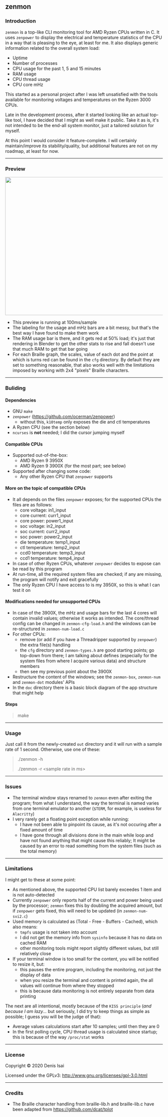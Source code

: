 ## zenmon

### Introduction
`zenmon` is a top-like CLI monitoring tool for AMD Ryzen CPUs written in C. It uses `zenpower` to display the electrical and temperature statistics of the CPU in a way that is pleasing to the eye, at least for me. It also displays generic information related to the overall system load:
* Uptime
* Number of processes
* CPU usage for the past 1, 5 and 15 minutes
* RAM usage
* CPU thread usage
* CPU core mHz

This started as a personal project after I was left unsatisfied with the tools available for monitoring voltages and temperatures on the Ryzen 3000 CPUs.

Late in the development process, after it started looking like an actual top-like tool, I have decided that I might as well make it public. Take it as is, it's not intended to be the end-all system monitor, just a tailored solution for myself.

At this point I would consider it feature-complete. I will certainly maintain/improve its stability/quality, but additional features are not on my roadmap, at least for now.

---
### Preview
<p align="center">
<img src=./res/zenmon.gif width="800" height="440">
</p>

* This preview is running at 100ms/sample
* The labeling for the usage and mHz bars are a bit messy, but that's the best way I have found to make them work
* The RAM usage bar is there, and it gets red at 50% load; it's just that rendering in Blender to get the other stats to rise and fall doesn't use that much RAM to get that bar going
* For each Braille graph, the scales, value of each dot and the point at which is turns red can be found in the `cfg` directory. By default they are set to something reasonable, that also works well with the limitations imposed by working with 2x4 "pixels" Braille characters.

---
### Buliding
#### Dependencies
* GNU `make`
* `zenpower` (https://github.com/ocerman/zenpower)
    * without this, `k10temp` only exposes the die and ctl temperatures
* A Ryzen CPU (see the section below)
* `ncurses` is **not** needed; I did the cursor jumping myself

#### Compatible CPUs
* Supported out-of-the-box:
    * AMD Ryzen 9 3950X
    * AMD Ryzen 9 3900X (for the most part; see below)
* Supported after changing some code:
    * Any other Ryzen CPU that `zenpower` supports

#### More on the topic of compatible CPUs
* It all depends on the files `zenpower` exposes; for the supported CPUs the files are as follows:
    * core voltage: in1_input
    * core current: curr1_input
    * core power: power1_input
    * soc voltage: in2_input
    * soc current: curr2_input
    * soc power: power2_input
    * die temperature: temp1_input
    * ctl temperature: temp2_input
    * ccd0 temperature: temp3_input
    * ccd1 temperature: temp4_input
* In case of other Ryzen CPUs, whatever `zenpower` decides to expose can be read by this program
* At run-time, all the required system files are checked; if any are missing, the program will notify and exit gracefully
* The only Ryzen CPU I have access to is my 3950X, so this is what I can test it on

#### Modifications needed for unsupported CPUs
* In case of the 3900X, the mHz and usage bars for the last 4 cores will contain invalid values; otherwise it works as intended. The core/thread config can be changed in `zenmon-cfg-load.h` and the windows can be re-structured in `zenmon-num-load.c`
* For other CPUs:
    * remove (or add if you have a Threadripper supported by `zenpower`) the extra file(s) handling
    * the `cfg` directory and `zenmon-types.h` are good starting points; go top-down from there; I am talking about defines (especially for the system files from where I acquire various data) and structure members
    * then see my previous point about the 3900X
* Restructure the content of the windows; see the `zenmon-box`, `zenmon-num` and `zenmon-dot` modules' APIs
* In the `doc` directory there is a basic block diagram of the app structure that might help

#### Steps
> make

---
### Usage
Just call it from the newly-created `out` directory and it will run with a sample rate of 1 second. Otherwise, use one of these:
> ./zenmon -h
>
> ./zenmon -r \<sample rate in ms\>

---
### Issues
* The terminal window stays renamed to `zenmon` even after exiting the program; from what I understand, the way the terminal is named varies from one terminal emulator to another (`$TERM`, for example, is useless for `Alacritty`)
* I very rarely get a floating point exception while running:
    * I have not been able to pinpoint its cause, as it's not occuring after a fixed amount of time
    * I have gone through all divisions done in the main while loop and have not found anything that might cause this reliably; It might be caused by an error to read something from the system files (such as the total memory)

---
### Limitations
I might get to these at some point:
* As mentioned above, the supported CPU list barely exceedes 1 item and is not auto-detected
* Currently `zenpower` only reports half of the current and power being used by the processor; `zenmon` fixes this by doubling the acquired amount, but if `zenpower` gets fixed, this will need to be updated (in `zenmon-num-svi2.c`)
* Used memory is calculated as (Total - Free - Buffers - Cached), which also means:
    * `tmpfs` usage is not taken into account
    * I did not get the memory info from `sysinfo` because it has no data on cached RAM
    * other monitoring tools might report slightly different values, but still relatively close
* If your terminal window is too small for the content, you will be notified to resize it, but:
    * this pauses the entire program, including the monitoring, not just the display of data
    * when you resize the terminal and content is printed again, the all values will continue from where they stopped
    * this is because data monitoring is not entirely separate from data printing

The next are all intentional, mostly because of the `KISS principle` (_and because I am lazy..._ but seriously, I did try to keep things as simple as possible; I guess you will be the judge of that):
* Average values calculations start after 10 samples; until then they are 0
* In the first polling cycle, CPU thread usage is calculated since startup; this is because of the way `/proc/stat` works

---
### License
Copyright © 2020 Denis Isai

Licensed under the GPLv3: http://www.gnu.org/licenses/gpl-3.0.html

---
### Credits
* The Braille character handling from braille-lib.h and braille-lib.c have been adapted from https://github.com/dcat/tplot
